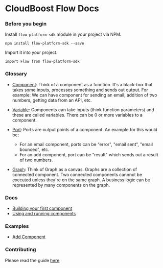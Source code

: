 # CloudBoost Flow Docs

### Before you begin

Install `flow-platform-sdk` module in your project via NPM. 

`npm install flow-platform-sdk --save`

Import it into your project. 

`import Flow from flow-platform-sdk`

### Glossary

- [Component](./classes/Component/README.md): Think of a component as a function. It's a black-box that takes some inputs, processes something and sends out output. For example: We can have component for sending an email, addition of two numbers, getting data from an API, etc. 

- [Variable](./classes/Variable/README.md): Components can take inputs (think function parameters) and these are called variables. There can be 0 or more variables to a component.

- [Port](./classes/Port/README.md): Ports are output points of a component. An example for this would be: 
    - For an email component, ports can be "error", "email sent", "email bounced", etc. 
    - For an add component, port can be "result" which sends out a result of two numbers. 

- [Graph](./classes/Graph/README.md): Think of Graph as a canvas. Graphs are a collection of connected component. Two connected components cannnot be executed unless they're on the same graph. A business logic can be represented by many components on the graph. 

### Docs

- [Building your first component](./getting-started/create-a-component.md)
- [Using and running components](./getting-started/use-a-component.md)


### Examples

- [Add Component](./examples/add.js)

### Contributing

Please read the guide [here](./contributing/README.md)




